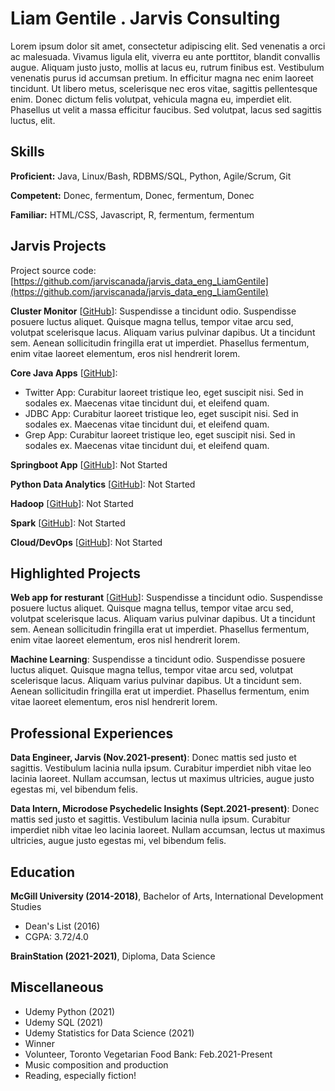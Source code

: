 # Liam Gentile . Jarvis Consulting

Lorem ipsum dolor sit amet, consectetur adipiscing elit. Sed venenatis a orci ac malesuada. Vivamus ligula elit, viverra eu ante porttitor, blandit convallis augue. Aliquam justo justo, mollis at lacus eu, rutrum finibus est. Vestibulum venenatis purus id accumsan pretium. In efficitur magna nec enim laoreet tincidunt. Ut libero metus, scelerisque nec eros vitae, sagittis pellentesque enim. Donec dictum felis volutpat, vehicula magna eu, imperdiet elit. Phasellus ut velit a massa efficitur faucibus. Sed volutpat, lacus sed sagittis luctus, elit.

## Skills

**Proficient:** Java, Linux/Bash, RDBMS/SQL, Python, Agile/Scrum, Git

**Competent:** Donec, fermentum, Donec, fermentum, Donec

**Familiar:** HTML/CSS, Javascript, R, fermentum, fermentum

## Jarvis Projects

Project source code: [https://github.com/jarviscanada/jarvis_data_eng_LiamGentile](https://github.com/jarviscanada/jarvis_data_eng_LiamGentile)


**Cluster Monitor** [[GitHub](https://github.com/jarviscanada/jarvis_data_eng_LiamGentile/tree/master/linux_sql)]: Suspendisse a tincidunt odio. Suspendisse posuere luctus aliquet. Quisque magna tellus, tempor vitae arcu sed, volutpat scelerisque lacus. Aliquam varius pulvinar dapibus. Ut a tincidunt sem. Aenean sollicitudin fringilla erat ut imperdiet. Phasellus fermentum, enim vitae laoreet elementum, eros nisl hendrerit lorem.

**Core Java Apps** [[GitHub](https://github.com/jarviscanada/jarvis_data_eng_LiamGentile/tree/master/core_java)]:
      
  - Twitter App: Curabitur laoreet tristique leo, eget suscipit nisi. Sed in sodales ex. Maecenas vitae tincidunt dui, et eleifend quam.
  - JDBC App: Curabitur laoreet tristique leo, eget suscipit nisi. Sed in sodales ex. Maecenas vitae tincidunt dui, et eleifend quam.
  - Grep App: Curabitur laoreet tristique leo, eget suscipit nisi. Sed in sodales ex. Maecenas vitae tincidunt dui, et eleifend quam.

**Springboot App** [[GitHub](https://github.com/jarviscanada/jarvis_data_eng_LiamGentile/tree/master/springboot)]: Not Started

**Python Data Analytics** [[GitHub](https://github.com/jarviscanada/jarvis_data_eng_LiamGentile/tree/master/python_data_anlytics)]: Not Started

**Hadoop** [[GitHub](https://github.com/jarviscanada/jarvis_data_eng_LiamGentile/tree/master/hadoop)]: Not Started

**Spark** [[GitHub](https://github.com/jarviscanada/jarvis_data_eng_LiamGentile/tree/master/spark)]: Not Started

**Cloud/DevOps** [[GitHub](https://github.com/jarviscanada/jarvis_data_eng_LiamGentile/tree/master/cloud_devops)]: Not Started


## Highlighted Projects
**Web app for resturant** [[GitHub](https://github.com/jarviscanada/jarvis_profile_builder)]: Suspendisse a tincidunt odio. Suspendisse posuere luctus aliquet. Quisque magna tellus, tempor vitae arcu sed, volutpat scelerisque lacus. Aliquam varius pulvinar dapibus. Ut a tincidunt sem. Aenean sollicitudin fringilla erat ut imperdiet. Phasellus fermentum, enim vitae laoreet elementum, eros nisl hendrerit lorem.

**Machine Learning**: Suspendisse a tincidunt odio. Suspendisse posuere luctus aliquet. Quisque magna tellus, tempor vitae arcu sed, volutpat scelerisque lacus. Aliquam varius pulvinar dapibus. Ut a tincidunt sem. Aenean sollicitudin fringilla erat ut imperdiet. Phasellus fermentum, enim vitae laoreet elementum, eros nisl hendrerit lorem.


## Professional Experiences

**Data Engineer, Jarvis (Nov.2021-present)**: Donec mattis sed justo et sagittis. Vestibulum lacinia nulla ipsum. Curabitur imperdiet nibh vitae leo lacinia laoreet. Nullam accumsan, lectus ut maximus ultricies, augue justo egestas mi, vel bibendum felis.

**Data Intern, Microdose Psychedelic Insights (Sept.2021-present)**: Donec mattis sed justo et sagittis. Vestibulum lacinia nulla ipsum. Curabitur imperdiet nibh vitae leo lacinia laoreet. Nullam accumsan, lectus ut maximus ultricies, augue justo egestas mi, vel bibendum felis.


## Education
**McGill University (2014-2018)**, Bachelor of Arts, International Development Studies
- Dean's List (2016)
- CGPA: 3.72/4.0

**BrainStation (2021-2021)**, Diploma, Data Science


## Miscellaneous
- Udemy Python (2021)
- Udemy SQL (2021)
- Udemy Statistics for Data Science (2021)
- Winner
- Volunteer, Toronto Vegetarian Food Bank: Feb.2021-Present
- Music composition and production
- Reading, especially fiction!